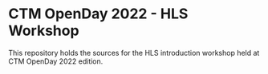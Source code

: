 # CTM OpenDay 2022 - HLS Workshop
This repository holds the sources for the HLS introduction workshop held at CTM OpenDay 2022 edition.
